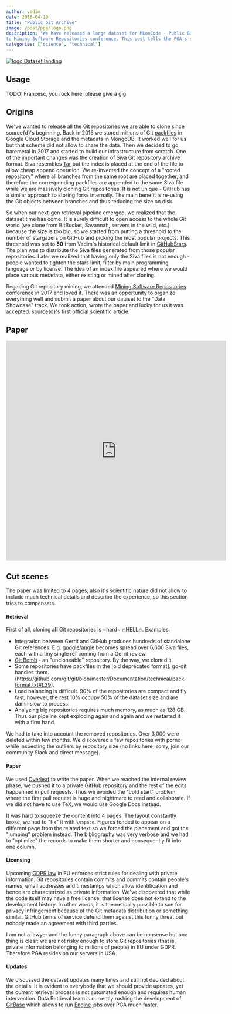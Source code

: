 ```yaml
---
author: vadim
date: 2018-04-10
title: "Public Git Archive"
image: /post/pga/logo.png
description: "We have released a large dataset for MLonCode - Public Git Archive (PGA). It contains 182,000 top-starred repositories on GitHub and takes 3 TB of disk space. The paper which describes it was accepted
to Mining Software Repositories conference. This post tells the PGA's story."
categories: ["science", "technical"]
---
```


[![logo](/post/pga/logo.svg#left)
Dataset landing](https://github.com/src-d/datasets/PublicGitArchive)

## Usage

TODO: Francesc, you rock here, please give a gig

## Origins

We've wanted to release all the Git repositories we are able to clone since source{d}'s beginning. Back in 2016 we stored millions of Git [packfiles](https://git-scm.com/book/en/v2/Git-Internals-Packfiles) in Google Cloud Storage and the metadata in MongoDB. It worked well for us but that scheme did not allow to share the data. Then we decided to go baremetal in 2017 and started to build our infrastructure from scratch. One of the
important changes was the creation of [Siva](https://github.com/src-d/go-siva) Git repository archive format.
Siva resembles [Tar](https://www.gnu.org/software/tar/) but the index is placed at the end of the file to allow
cheap append operation. We re-invented the concept of a "rooted repository" where all branches from the same root are placed together, and therefore the corresponding packfiles are appended to the same Siva file while we are massively cloning Git repositories. It is not unique - GitHub has a similar approach to storing forks
internally. The main benefit is re-using the Git objects between branches and thus reducing the size on disk.

So when our next-gen retrieval pipeline emerged, we realized that the dataset time has come. It is surely
difficult to open access to the whole Git world (we clone from BitBucket, Savannah, servers in the wild, etc.)
because the size is too big, so we started from putting a threshold to the number of stargazers on GitHub
and picking the most popular projects. This threshold was set to **50** from Vadim's historical default limit in [GitHubStars](https://github.com/vmarkovtsev/githubstars). The plan was to distribute the Siva files
generated from those popular repositories.
Later we realized that having only the Siva files is not enough - people wanted to tighten the stars limit,
filter by main programming language or by license. The idea of an index file appeared where we would place
various metadata, either existing or mined after cloning.

Regading Git repository mining, we attended [Mining Software Repositories](http://2017.msrconf.org) conference in 2017 and loved it. There was an opportunity to organize everything well and submit a paper about our dataset to the "Data Showcase" track. We took action, wrote the paper and lucky for us it was accepted.
source{d}'s first official scientific article.

## Paper

<embed src="https://arxiv.org/pdf/1803.10144" width="600" height="600" alt="PGA paper from ArXiV">

## Cut scenes

The paper was limited to 4 pages, also it's scientific nature did not allow to include much technical details
and describe the experience, so this section tries to compensate.

#### Retrieval

First of all, cloning **all** Git repositories is ~hard~ 🔥HELL🔥. Examples:

* Integration between Gerrit and GitHub produces hundreds of standalone Git references. E.g. [google/angle](https://github.com/google/angle) becomes spread over 6,600 Siva files, each with a tiny single ref coming from
a Gerrit review.
* [Git Bomb](https://github.com/Katee/git-bomb) - an "uncloneable" repository. By the way, we cloned it.
* Some repositories have packfiles in the [old deprecated format]. go-git handles them.(https://github.com/git/git/blob/master/Documentation/technical/pack-format.txt#L39).
* Load balancing is difficult. 90% of the repositories are compact and fly fast, however, the rest 10% occupy 50% of the dataset size and are damn slow to process.
* Analyzing big repositories requires much memory, as much as 128 GB. Thus our pipeline kept exploding again and again and we restarted it with a firm hand.

We had to take into account the removed repositories. Over 3,000 were deleted within few months.
We discovered a few repositories with porno while inspecting the outliers by repository size (no links here, sorry, join our community Slack and direct message).

#### Paper

We used [Overleaf](https://www.overleaf.com/) to write the paper. When we reached the internal review
phase, we pushed it to a private GitHub repository and the rest of the edits happenned in pull requests.
Thus we avoided the "cold start" problem where the first pull request is huge and nightmare to read and collaborate. If we did not have to use TeX, we would use Google Docs instead.

It was hard to squeeze the content into 4 pages. The layout constantly broke, we had to "fix" it with
`\vspace`. Figures tended to appear on a different page from the related text so we forced the placement
and got the "jumping" problem instead. The bibliography was very verbose and we had to "optimize" the records
to make them shorter and consequently fit into one column.

#### Licensing

Upcoming [GDPR law](https://www.eugdpr.org/) in EU enforces strict rules for dealing with private information.
Git repositories contain commits and commits contain people's names, email addresses and timestamps which
allow identification and hence are characterized as private information. We've discovered that while the code
itself may have a free license, that license does not extend to the development history. In other words, it is
theoretically possible to sue for privacy infringement because of the Git metadata distribution or something
similar. GitHub terms of service defend them against this funny threat but nobody made an agreement with third
parties.

I am not a lawyer and the funny paragraph above can be nonsense but one thing is clear: we are not risky
enough to store Git repositories (that is, private information belonging to millions of people) in EU under
GDPR. Therefore PGA resides on our servers in USA.

#### Updates

We discussed the dataset updates many times and still not decided about the details. It is evident to everybody
that we should provide updates, yet the current retrieval process is not automated enough and requires human
intervention. Data Retrieval team is currently rushing the development of [GitBase](https://github.com/src-d/gitquery)
which allows to run [Engine](https://github.com/src-d/engine) jobs over PGA much faster.

<style>
img[src$='#left'] {
	margin: 0 !important;
}
</style>
